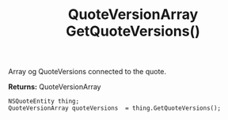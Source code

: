 ﻿---
uid: crmscript_ref_NSQuoteEntity_GetQuoteVersions
title: QuoteVersionArray GetQuoteVersions()
intellisense: NSQuoteEntity.GetQuoteVersions
keywords: NSQuoteEntity, GetQuoteVersions
so.topic: reference
---

Array og QuoteVersions connected to the quote.

**Returns:** QuoteVersionArray


```crmscript
NSQuoteEntity thing;
QuoteVersionArray quoteVersions  = thing.GetQuoteVersions();
```


